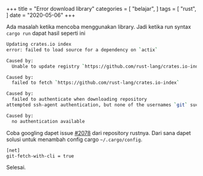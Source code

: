 +++
title = "Error download library"
categories = [
    "belajar",
]
tags = [
    "rust",
]
date = "2020-05-06"
+++

Ada masalah ketika mencoba menggunakan library. Jadi ketika run syntax `cargo run` dapat hasil seperti ini

```bash
Updating crates.io index
error: failed to load source for a dependency on `actix`

Caused by:
  Unable to update registry `https://github.com/rust-lang/crates.io-index`

Caused by:
  failed to fetch `https://github.com/rust-lang/crates.io-index`

Caused by:
  failed to authenticate when downloading repository
attempted ssh-agent authentication, but none of the usernames `git` succeeded

Caused by:
  no authentication available
```

Coba googling dapet issue [#2078](https://github.com/rust-lang/cargo/issues/2078) dari repository rustnya.
Dari sana dapet solusi untuk menambah config cargo `~/.cargo/config`.

```bash
[net]
git-fetch-with-cli = true
```

Selesai.